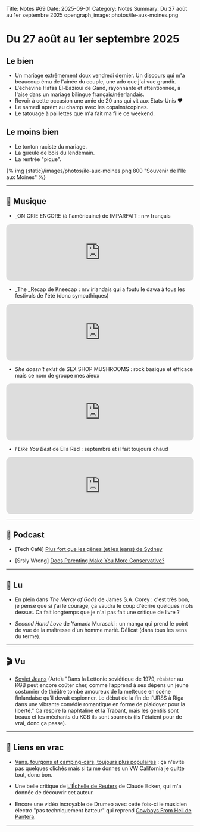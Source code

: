 Title: Notes #69
Date: 2025-09-01
Category: Notes
Summary: Du 27 août au 1er septembre 2025
opengraph_image: photos/ile-aux-moines.png

# Du 27 août au 1er septembre 2025

## Le bien

* Un mariage extrêmement doux vendredi dernier. Un discours qui m'a beaucoup ému de l'ainée du couple, une ado que j'ai vue grandir.
* L'échevine Hafsa El-Bazioui de Gand, rayonnante et attentionnée, à l'aise dans un mariage bilingue français/néerlandais.
* Revoir à cette occasion une amie de 20 ans qui vit aux Etats-Unis ❤️
* Le samedi aprèm au champ avec les copains/copines.
* Le tatouage à paillettes que m'a fait ma fille ce weekend.

## Le moins bien

* Le tonton raciste du mariage.
* La gueule de bois du lendemain.
* La rentrée "pique".

{% img {static}/images/photos/ile-aux-moines.png 800 "Souvenir de l'Ile aux Moines" %}

---

## 🎵 Musique

* _ON CRIE ENCORE (à l'américaine) de IMPARFAIT : nrv français

<iframe style="border-radius:12px" src="https://open.spotify.com/embed/track/3XEq88zu2qoG60xBg4OlMX?utm_source=generator" width="100%" height="152" frameBorder="0" allowfullscreen="" allow="autoplay; clipboard-write; encrypted-media; fullscreen; picture-in-picture" loading="lazy"></iframe>

* _The _Recap  de Kneecap : nrv irlandais qui a foutu le dawa à tous les festivals de l'été (donc sympathiques)

<iframe style="border-radius:12px" src="https://open.spotify.com/embed/track/2MqtHEaoMmfVMe3gjg7rQz?utm_source=generator" width="100%" height="152" frameBorder="0" allowfullscreen="" allow="autoplay; clipboard-write; encrypted-media; fullscreen; picture-in-picture" loading="lazy"></iframe>

* _She doesn't exist_ de SEX SHOP MUSHROOMS : rock basique et efficace mais ce nom de groupe mes aïeux

<iframe style="border-radius:12px" src="https://open.spotify.com/embed/track/7tEyoiKTPVVFjhCE6dQFhu?utm_source=generator" width="100%" height="152" frameBorder="0" allowfullscreen="" allow="autoplay; clipboard-write; encrypted-media; fullscreen; picture-in-picture" loading="lazy"></iframe>

* _I Like You Best_ de Ella Red : septembre et il fait toujours chaud

<iframe style="border-radius:12px" src="https://open.spotify.com/embed/track/6E7wqplViIGfBHyoVDj4yW?utm_source=generator" width="100%" height="152" frameBorder="0" allowfullscreen="" allow="autoplay; clipboard-write; encrypted-media; fullscreen; picture-in-picture" loading="lazy"></iframe>

---

## 🎤 Podcast

* [Tech Café] [Plus fort que les gènes (et les jeans) de Sydney](https://podcastaddict.com/tech-cafe/episode/205490075)

* [Srsly Wrong] [Does Parenting Make You More Conservative?](https://srslywrong.com/podcast/ep-346-does-parenting-make-you-more-conservative/)

---

## 📖 Lu

* En plein dans _The Mercy of Gods_ de James S.A. Corey : c'est très bon, je pense que si j'ai le courage, ça vaudra le coup d'écrire quelques mots dessus. Ca fait longtemps que je n'ai pas fait une critique de livre ?

* _Second Hand Love_ de Yamada Murasaki : un manga qui prend le point de vue de la maîtresse d'un homme marié. Délicat (dans tous les sens du terme).

---

## 🎬 Vu

* [Soviet Jeans](https://www.arte.tv/fr/videos/RC-026503/soviet-jeans) (Arte): "Dans la Lettonie soviétique de 1979, résister au KGB peut encore coûter cher, comme l’apprend à ses dépens un jeune costumier de théâtre tombé amoureux de la metteuse en scène finlandaise qu’il devait espionner. Le début de la fin de l’URSS à Riga dans une vibrante comédie romantique en forme de plaidoyer pour la liberté." Ca respire la naphtaline et la Trabant, mais les gentils sont beaux et les méchants du KGB ils sont sournois (ils l'étaient pour de vrai, donc ça passe).

---

## 🔗 Liens en vrac

* [Vans, fourgons et camping-cars, toujours plus populaires](https://www.lemonde.fr/economie/article/2025/08/31/vans-fourgons-et-camping-cars-toujours-plus-populaires-l-idee-c-est-de-partir-plus-souvent-de-dormir-n-importe-ou-pour-pas-cher_6637579_3234.html) : ça n'évite pas quelques clichés mais si tu me donnes un VW California je quitte tout, donc bon.

* Une belle critique de [L’Échelle de Reuters](https://lepauledorion.com/2025/08/31/lechelle-de-reuters-claude-ecken/) de Claude Ecken, qui m'a donnée de découvrir cet auteur.

* Encore une vidéo incroyable de Drumeo avec cette fois-ci le musicien électro "pas techniquement batteur" qui reprend [Cowboys From Hell de Pantera](https://youtu.be/BranTypKQsw?si=2yQfkXKS04FVv9Lq).

---
